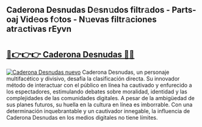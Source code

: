## Caderona Desnudas D𝚎sn𝚞dos filtr𝚊dos - Parts-oaj Vid𝚎os f𝚘tos - N𝚞evas filtr𝚊ciones atr𝚊ctivas rEyvn

# <h2><a href="http://mb0jyf5.tromn.icu/?c=Caderona+Desnudas">🔗👉👉👉 Caderona Desnudas 🔗🔗</a></h2>

[![Caderona Desnudas nuevo](https://i.imgur.com/pEAQMta.gif)](http://mb0jyf5.tromn.icu/?c=Caderona+Desnudas)
Caderona Desnudas, un personaje multifacético y divisivo, desafía la clasificación directa. Su innovador método de interactuar con el público en línea ha cautivado y enfurecido a los espectadores, estimulando debates sobre moralidad, identidad y las complejidades de las comunidades digitales. A pesar de la ambigüedad de sus planes futuros, su huella en la cultura en línea es imborrable. Con una determinación inquebrantable y un cautivador innegable, la influencia de Caderona Desnudas en los medios digitales no tiene límites.
